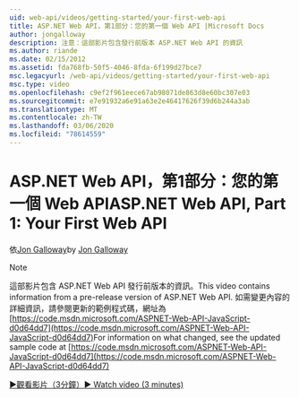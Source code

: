 ```yaml
---
uid: web-api/videos/getting-started/your-first-web-api
title: ASP.NET Web API，第1部分：您的第一個 Web API |Microsoft Docs
author: jongalloway
description: 注意：這部影片包含發行前版本 ASP.NET Web API 的資訊
ms.author: riande
ms.date: 02/15/2012
ms.assetid: fda768fb-50f5-4046-8fda-6f199d27bce7
msc.legacyurl: /web-api/videos/getting-started/your-first-web-api
msc.type: video
ms.openlocfilehash: c9ef2f961eece67ab98071de863d8e60bc307e03
ms.sourcegitcommit: e7e91932a6e91a63e2e46417626f39d6b244a3ab
ms.translationtype: MT
ms.contentlocale: zh-TW
ms.lasthandoff: 03/06/2020
ms.locfileid: "78614559"
---
```

# <a name="aspnet-web-api-part-1-your-first-web-api"></a><span data-ttu-id="25517-103">ASP.NET Web API，第1部分：您的第一個 Web API</span><span class="sxs-lookup"><span data-stu-id="25517-103">ASP.NET Web API, Part 1: Your First Web API</span></span>

<span data-ttu-id="25517-104">依[Jon Galloway](https://github.com/jongalloway)</span><span class="sxs-lookup"><span data-stu-id="25517-104">by [Jon Galloway](https://github.com/jongalloway)</span></span>

> [!NOTE]
> <span data-ttu-id="25517-105">這部影片包含 ASP.NET Web API 發行前版本的資訊。</span><span class="sxs-lookup"><span data-stu-id="25517-105">This video contains information from a pre-release version of ASP.NET Web API.</span></span> <span data-ttu-id="25517-106">如需變更內容的詳細資訊，請參閱更新的範例程式碼，網址為[https://code.msdn.microsoft.com/ASPNET-Web-API-JavaScript-d0d64dd7](https://code.msdn.microsoft.com/ASPNET-Web-API-JavaScript-d0d64dd7)</span><span class="sxs-lookup"><span data-stu-id="25517-106">For information on what changed, see the updated sample code at [https://code.msdn.microsoft.com/ASPNET-Web-API-JavaScript-d0d64dd7](https://code.msdn.microsoft.com/ASPNET-Web-API-JavaScript-d0d64dd7)</span></span>

[<span data-ttu-id="25517-107">&#9654;觀看影片（3分鐘）</span><span class="sxs-lookup"><span data-stu-id="25517-107">&#9654; Watch video (3 minutes)</span></span>](https://channel9.msdn.com/Blogs/ASP-NET-Site-Videos/your-first-web-api)
